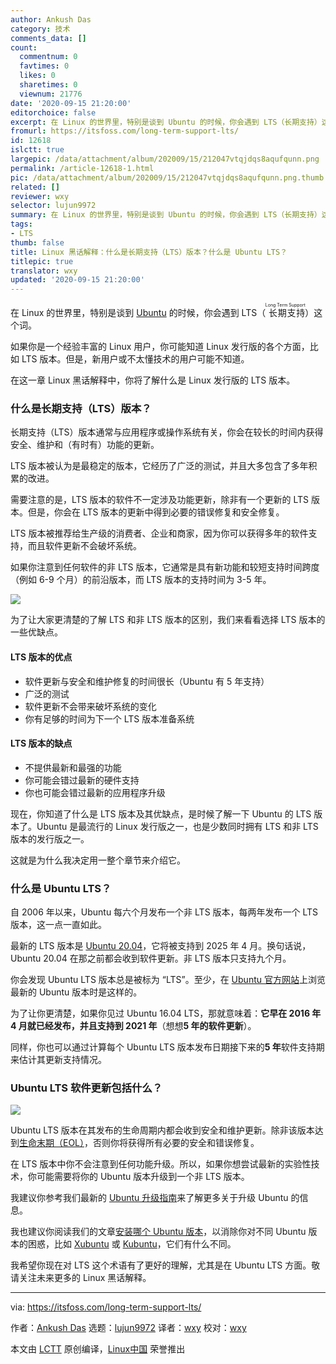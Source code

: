 ```yaml
---
author: Ankush Das
category: 技术
comments_data: []
count:
  commentnum: 0
  favtimes: 0
  likes: 0
  sharetimes: 0
  viewnum: 21776
date: '2020-09-15 21:20:00'
editorchoice: false
excerpt: 在 Linux 的世界里，特别是谈到 Ubuntu 的时候，你会遇到 LTS（长期支持）这个词。
fromurl: https://itsfoss.com/long-term-support-lts/
id: 12618
islctt: true
largepic: /data/attachment/album/202009/15/212047vtqjdqs8aqufqunn.png
permalink: /article-12618-1.html
pic: /data/attachment/album/202009/15/212047vtqjdqs8aqufqunn.png.thumb.jpg
related: []
reviewer: wxy
selector: lujun9972
summary: 在 Linux 的世界里，特别是谈到 Ubuntu 的时候，你会遇到 LTS（长期支持）这个词。
tags:
- LTS
thumb: false
title: Linux 黑话解释：什么是长期支持（LTS）版本？什么是 Ubuntu LTS？
titlepic: true
translator: wxy
updated: '2020-09-15 21:20:00'
---
```


在 Linux 的世界里，特别是谈到 [Ubuntu](https://ubuntu.com/) 的时候，你会遇到 LTS（<ruby> 长期支持 <rt>  Long Term Support </rt></ruby>）这个词。


如果你是一个经验丰富的 Linux 用户，你可能知道 Linux 发行版的各个方面，比如 LTS 版本。但是，新用户或不太懂技术的用户可能不知道。


在这一章 Linux 黑话解释中，你将了解什么是 Linux 发行版的 LTS 版本。


### 什么是长期支持（LTS）版本？


长期支持（LTS）版本通常与应用程序或操作系统有关，你会在较长的时间内获得安全、维护和（有时有）功能的更新。


LTS 版本被认为是最稳定的版本，它经历了广泛的测试，并且大多包含了多年积累的改进。


需要注意的是，LTS 版本的软件不一定涉及功能更新，除非有一个更新的 LTS 版本。但是，你会在 LTS 版本的更新中得到必要的错误修复和安全修复。


LTS 版本被推荐给生产级的消费者、企业和商家，因为你可以获得多年的软件支持，而且软件更新不会破坏系统。


如果你注意到任何软件的非 LTS 版本，它通常是具有新功能和较短支持时间跨度（例如 6-9 个月）的前沿版本，而 LTS 版本的支持时间为 3-5 年。


![](/data/attachment/album/202009/15/212047vtqjdqs8aqufqunn.png)


为了让大家更清楚的了解 LTS 和非 LTS 版本的区别，我们来看看选择 LTS 版本的一些优缺点。


#### LTS 版本的优点


* 软件更新与安全和维护修复的时间很长（Ubuntu 有 5 年支持）
* 广泛的测试
* 软件更新不会带来破坏系统的变化
* 你有足够的时间为下一个 LTS 版本准备系统


#### LTS 版本的缺点


* 不提供最新和最强的功能
* 你可能会错过最新的硬件支持
* 你也可能会错过最新的应用程序升级


现在，你知道了什么是 LTS 版本及其优缺点，是时候了解一下 Ubuntu 的 LTS 版本了。Ubuntu 是最流行的 Linux 发行版之一，也是少数同时拥有 LTS 和非 LTS 版本的发行版之一。


这就是为什么我决定用一整个章节来介绍它。


### 什么是 Ubuntu LTS？


自 2006 年以来，Ubuntu 每六个月发布一个非 LTS 版本，每两年发布一个 LTS 版本，这一点一直如此。


最新的 LTS 版本是 [Ubuntu 20.04](https://itsfoss.com/download-ubuntu-20-04/)，它将被支持到 2025 年 4 月。换句话说，Ubuntu 20.04 在那之前都会收到软件更新。非 LTS 版本只支持九个月。


你会发现 Ubuntu LTS 版本总是被标为 “LTS”。至少，在 [Ubuntu 官方网站](https://ubuntu.com)上浏览最新的 Ubuntu 版本时是这样的。


为了让你更清楚，如果你见过 Ubuntu 16.04 LTS，那就意味着：**它早在 2016 年 4 月就已经发布，并且支持到 2021 年**（想想**5 年的软件更新**）。


同样，你也可以通过计算每个 Ubuntu LTS 版本发布日期接下来的**5 年**软件支持期来估计其更新支持情况。


### Ubuntu LTS 软件更新包括什么？


![](/data/attachment/album/202009/15/212115j18bz2mn4cr6z3ba.png)


Ubuntu LTS 版本在其发布的生命周期内都会收到安全和维护更新。除非该版本达到[生命末期（EOL）](https://itsfoss.com/end-of-life-ubuntu/)，否则你将获得所有必要的安全和错误修复。


在 LTS 版本中你不会注意到任何功能升级。所以，如果你想尝试最新的实验性技术，你可能需要将你的 Ubuntu 版本升级到一个非 LTS 版本。


我建议你参考我们最新的 [Ubuntu 升级指南](https://itsfoss.com/upgrade-ubuntu-version/)来了解更多关于升级 Ubuntu 的信息。


我也建议你阅读我们的文章[安装哪个 Ubuntu 版本](https://itsfoss.com/which-ubuntu-install/)，以消除你对不同 Ubuntu 版本的困惑，比如 [Xubuntu](https://xubuntu.org/) 或 [Kubuntu](https://kubuntu.org/)，它们有什么不同。


我希望你现在对 LTS 这个术语有了更好的理解，尤其是在 Ubuntu LTS 方面。敬请关注未来更多的 Linux 黑话解释。




---


via: <https://itsfoss.com/long-term-support-lts/>


作者：[Ankush Das](https://itsfoss.com/author/ankush/) 选题：[lujun9972](https://github.com/lujun9972) 译者：[wxy](https://github.com/wxy) 校对：[wxy](https://github.com/wxy)


本文由 [LCTT](https://github.com/LCTT/TranslateProject) 原创编译，[Linux中国](https://linux.cn/) 荣誉推出